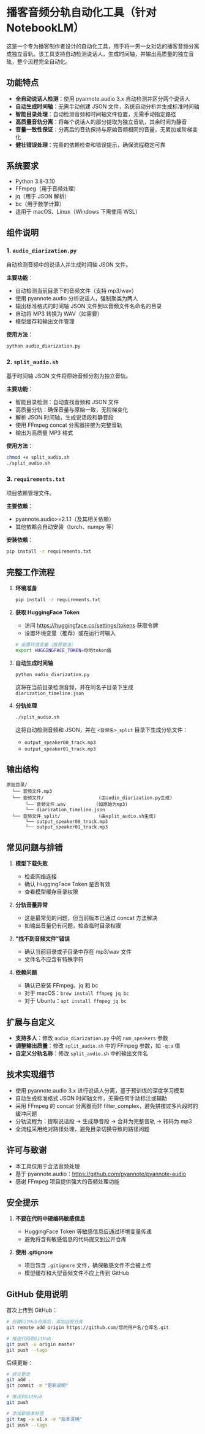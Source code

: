 # 播客音频分轨自动化工具（针对 NotebookLM）

这是一个专为播客制作者设计的自动化工具，用于将一男一女对话的播客音频分离成独立音轨。该工具支持自动检测说话人，生成时间轴，并输出高质量的独立音轨，整个流程完全自动化。

## 功能特点

- **全自动说话人检测**：使用 pyannote.audio 3.x 自动检测并区分两个说话人
- **自动生成时间轴**：无需手动创建 JSON 文件，系统自动分析并生成标准时间轴
- **智能目录处理**：自动检测音频和时间轴文件位置，无需手动指定路径
- **高质量音轨分离**：将每个说话人的部分提取为独立音轨，其余时间为静音
- **音量一致性保证**：分离后的音轨保持与原始音频相同的音量，无累加或阶梯变化
- **健壮错误处理**：完善的依赖检查和错误提示，确保流程稳定可靠

## 系统要求

- Python 3.8-3.10
- FFmpeg（用于音频处理）
- jq（用于 JSON 解析）
- bc（用于数学计算）
- 适用于 macOS、Linux（Windows 下需使用 WSL）

## 组件说明

### 1. `audio_diarization.py`

自动检测音频中的说话人并生成时间轴 JSON 文件。

**主要功能**：

- 自动检测当前目录下的音频文件（支持 mp3/wav）
- 使用 pyannote.audio 分析说话人，强制聚类为两人
- 输出标准格式的时间轴 JSON 文件到以音频文件名命名的目录
- 自动将 MP3 转换为 WAV（如需要）
- 模型缓存和输出文件管理

**使用方法**：

```bash
python audio_diarization.py
```

### 2. `split_audio.sh`

基于时间轴 JSON 文件将原始音频分割为独立音轨。

**主要功能**：

- 智能目录检测：自动查找音频和 JSON 文件
- 高质量分轨：确保音量与原始一致，无阶梯变化
- 解析 JSON 时间轴，生成说话段和静音段
- 使用 FFmpeg concat 分离器拼接为完整音轨
- 输出为高质量 MP3 格式

**使用方法**：

```bash
chmod +x split_audio.sh
./split_audio.sh
```

### 3. `requirements.txt`

项目依赖管理文件。

**主要依赖**：

- pyannote.audio>=2.1.1（及其相关依赖）
- 其他依赖会自动安装（torch、numpy 等）

**安装依赖**：

```bash
pip install -r requirements.txt
```

## 完整工作流程

1. **环境准备**

   ```bash
   pip install -r requirements.txt
   ```

2. **获取 HuggingFace Token**

   - 访问 https://huggingface.co/settings/tokens 获取令牌
   - 设置环境变量（推荐）或在运行时输入

   ```bash
   # 设置环境变量（推荐做法）
   export HUGGINGFACE_TOKEN=你的token值
   ```

3. **自动生成时间轴**

   ```bash
   python audio_diarization.py
   ```

   这将在当前目录检测音频，并在同名子目录下生成 `diarization_timeline.json`

4. **分轨处理**
   ```bash
   ./split_audio.sh
   ```
   这将自动检测音频和 JSON，并在 `<音频名>_split` 目录下生成分轨文件：
   - `output_speaker00_track.mp3`
   - `output_speaker01_track.mp3`

## 输出结构

```
原始目录/
  └── 音频文件.mp3
  └── 音频文件/                    (由audio_diarization.py生成)
       └── 音频文件.wav           (如原始为mp3)
       └── diarization_timeline.json
  └── 音频文件_split/              (由split_audio.sh生成)
       └── output_speaker00_track.mp3
       └── output_speaker01_track.mp3
```

## 常见问题与排错

1. **模型下载失败**

   - 检查网络连接
   - 确认 HuggingFace Token 是否有效
   - 查看模型缓存目录权限

2. **分轨音量异常**

   - 这是最常见的问题，但当前版本已通过 concat 方法解决
   - 如输出音量仍有问题，检查临时目录权限

3. **"找不到音频文件"错误**

   - 确认当前目录或子目录中存在 mp3/wav 文件
   - 文件名不应含有特殊字符

4. **依赖问题**
   - 确认已安装 FFmpeg、jq 和 bc
   - 对于 macOS：`brew install ffmpeg jq bc`
   - 对于 Ubuntu：`apt install ffmpeg jq bc`

## 扩展与自定义

- **支持多人**：修改 `audio_diarization.py` 中的 `num_speakers` 参数
- **调整输出质量**：修改 `split_audio.sh` 中的 FFmpeg 参数，如 `-q:a` 值
- **自定义分轨名称**：修改 `split_audio.sh` 中的输出文件名

## 技术实现细节

- 使用 pyannote.audio 3.x 进行说话人分离，基于预训练的深度学习模型
- 自动生成标准格式 JSON 时间轴文件，无需任何手动标注或辅助
- 采用 FFmpeg 的 concat 分离器而非 filter_complex，避免拼接过多片段时的缓冲问题
- 分轨流程为：提取说话段 → 生成静音段 → 合并为完整音轨 → 转码为 mp3
- 全流程采用绝对路径处理，避免目录切换导致的路径问题

## 许可与致谢

- 本工具仅用于合法音频处理
- 基于 pyannote.audio：https://github.com/pyannote/pyannote-audio
- 感谢 FFmpeg 项目提供强大的音频处理功能

## 安全提示

1. **不要在代码中硬编码敏感信息**

   - HuggingFace Token 等敏感信息应通过环境变量传递
   - 避免将含有敏感信息的代码提交到公开仓库

2. **使用 .gitignore**
   - 项目包含 `.gitignore` 文件，确保敏感文件不会被上传
   - 模型缓存和大型音频文件不应上传到 GitHub

## GitHub 使用说明

首次上传到 GitHub：

```bash
# 创建GitHub仓库后，添加远程仓库
git remote add origin https://github.com/您的用户名/仓库名.git

# 推送代码到GitHub
git push -u origin master
git push --tags
```

后续更新：

```bash
# 提交更改
git add .
git commit -m "更新说明"

# 推送到GitHub
git push

# 添加新版本标签
git tag -a v1.x -m "版本说明"
git push --tags
```

